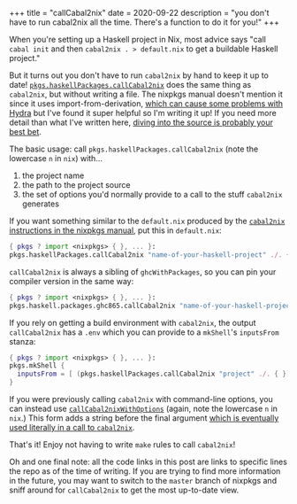 +++
title = "callCabal2nix"
date = 2020-09-22
description = "you don't have to run cabal2nix all the time. There's a function to do it for you!"
+++

When you're setting up a Haskell project in Nix, most advice says "call `cabal init` and then `cabal2nix . > default.nix` to get a buildable Haskell project."

But it turns out you don't have to run `cabal2nix` by hand to keep it up to date!
[`pkgs.haskellPackages.callCabal2nix`](https://github.com/NixOS/nixpkgs/blob/34f475f5eae13d18b4e4b8a17aa7a772d8619b0b/pkgs/development/haskell-modules/make-package-set.nix#L216) does the same thing as `cabal2nix`, but without writing a file.
The nixpkgs manual doesn't mention it since it uses import-from-derivation, [which can cause some problems with Hydra](https://github.com/NixOS/nixpkgs/issues/16130#issuecomment-229939552) but I've found it super helpful so I'm writing it up!
If you need more detail than what I've written here, [diving into the source is probably your best bet](https://github.com/NixOS/nixpkgs/blob/34f475f5eae13d18b4e4b8a17aa7a772d8619b0b/pkgs/development/haskell-modules/make-package-set.nix#L216).

<!-- more -->

The basic usage: call `pkgs.haskellPackages.callCabal2nix` (note the lowercase `n` in `nix`) with...

1. the project name
2. the path to the project source
3. the set of options you'd normally provide to a call to the stuff `cabal2nix` generates

If you want something similar to the `default.nix` produced by the [`cabal2nix` instructions in the nixpkgs manual](https://nixos.org/manual/nixpkgs/stable/#haskell), put this in `default.nix`:

```nix
{ pkgs ? import <nixpkgs> { }, ... }:
pkgs.haskellPackages.callCabal2nix "name-of-your-haskell-project" ./. { }
```

`callCabal2nix` is always a sibling of `ghcWithPackages`, so you can pin your compiler version in the same way:

```nix
{ pkgs ? import <nixpkgs> { }, ... }:
pkgs.haskell.packages.ghc865.callCabal2nix "name-of-your-haskell-project" ./. { }
```

If you rely on getting a build environment with `cabal2nix`, the output `callCabal2nix` has a `.env` which you can provide to a `mkShell`'s `inputsFrom` stanza:

```nix
{ pkgs ? import <nixpkgs> { }, ... }:
pkgs.mkShell {
  inputsFrom = [ (pkgs.haskellPackages.callCabal2nix "project" ./. { }).env ];
}
```

If you were previously calling `cabal2nix` with command-line options, you can instead use [`callCabal2nixWithOptions`](https://github.com/NixOS/nixpkgs/blob/34f475f5eae13d18b4e4b8a17aa7a772d8619b0b/pkgs/development/haskell-modules/make-package-set.nix#L201-L214) (again, note the lowercase `n` in `nix`.)
This form adds a string before the final argument [which is eventually used literally in a call to `cabal2nix`](https://github.com/NixOS/nixpkgs/blob/34f475f5eae13d18b4e4b8a17aa7a772d8619b0b/pkgs/development/haskell-modules/make-package-set.nix#L136).

That's it!
Enjoy not having to write `make` rules to call `cabal2nix`!

Oh and one final note: all the code links in this post are links to specific lines the repo as of the time of writing.
If you are trying to find more information in the future, you may want to switch to the `master` branch of nixpkgs and sniff around for `callCabal2nix` to get the most up-to-date view.

